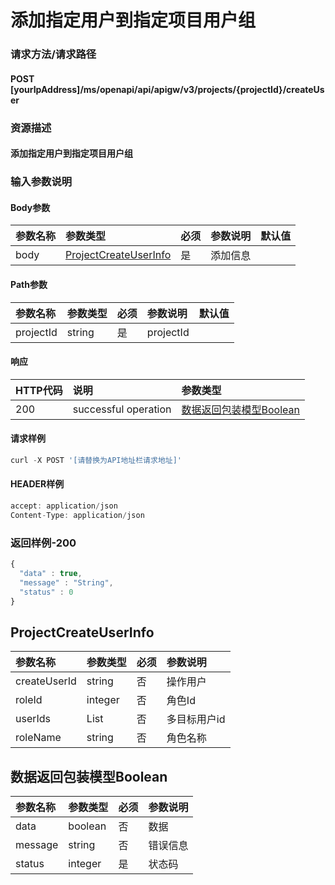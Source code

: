 # 添加指定用户到指定项目用户组

### 请求方法/请求路径

#### POST  [yourIpAddress]/ms/openapi/api/apigw/v3/projects/{projectId}/createUser

### 资源描述

#### 添加指定用户到指定项目用户组

### 输入参数说明

#### Body参数

| 参数名称 | 参数类型 | 必须 | 参数说明 | 默认值 |
| :--- | :--- | :--- | :--- | :--- |
| body | [ProjectCreateUserInfo]() | 是 | 添加信息 |  |

#### Path参数

| 参数名称 | 参数类型 | 必须 | 参数说明 | 默认值 |
| :--- | :--- | :--- | :--- | :--- |
| projectId | string | 是 | projectId |  |

#### 响应

| HTTP代码 | 说明 | 参数类型 |
| :--- | :--- | :--- |
| 200 | successful operation | [数据返回包装模型Boolean]() |

#### 请求样例

```javascript
curl -X POST '[请替换为API地址栏请求地址]'
```

#### HEADER样例

```javascript
accept: application/json
Content-Type: application/json
```

### 返回样例-200

```javascript
{
  "data" : true,
  "message" : "String",
  "status" : 0
}
```

## ProjectCreateUserInfo

| 参数名称 | 参数类型 | 必须 | 参数说明 |
| :--- | :--- | :--- | :--- |
| createUserId | string | 否 | 操作用户 |
| roleId | integer | 否 | 角色Id |
| userIds | List | 否 | 多目标用户id |
| roleName | string | 否 | 角色名称 |

## 数据返回包装模型Boolean

| 参数名称 | 参数类型 | 必须 | 参数说明 |
| :--- | :--- | :--- | :--- |
| data | boolean | 否 | 数据 |
| message | string | 否 | 错误信息 |
| status | integer | 是 | 状态码 |


